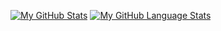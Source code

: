 [![My GitHub Stats](https://github-readme-stats.vercel.app/api/?username=0fatih&count_private=true&theme=tokyonight&showicons=true)]()
[![My GitHub Language Stats](https://github-readme-stats.vercel.app/api/top-langs/?username=0fatih&langs_count=5&theme=tokyonight)]()
